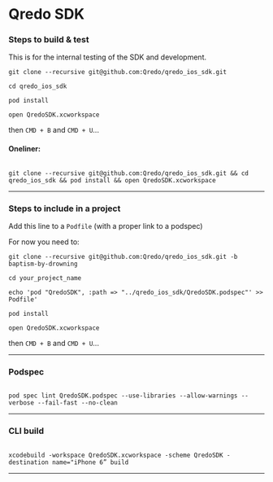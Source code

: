 # Qredo SDK

### Steps to build & test

This is for the internal testing of the SDK and development.

`git clone --recursive git@github.com:Qredo/qredo_ios_sdk.git`

`cd qredo_ios_sdk`

`pod install`

`open QredoSDK.xcworkspace`

then `CMD + B` and `CMD + U`...

#### Oneliner:

```

git clone --recursive git@github.com:Qredo/qredo_ios_sdk.git && cd qredo_ios_sdk && pod install && open QredoSDK.xcworkspace

```

---

### Steps to include in a project

Add this line to a `Podfile` (with a proper link to a podspec)

For now you need to:

`git clone --recursive git@github.com:Qredo/qredo_ios_sdk.git -b baptism-by-drowning`

`cd your_project_name`

`echo 'pod "QredoSDK", :path => "../qredo_ios_sdk/QredoSDK.podspec"' >> Podfile'`

`pod install`

`open QredoSDK.xcworkspace`

then `CMD + B` and `CMD + U`...

---

### Podspec

```

pod spec lint QredoSDK.podspec --use-libraries --allow-warnings --verbose --fail-fast --no-clean

```

---

### CLI build

```

xcodebuild -workspace QredoSDK.xcworkspace -scheme QredoSDK -destination name="iPhone 6” build

```

---
